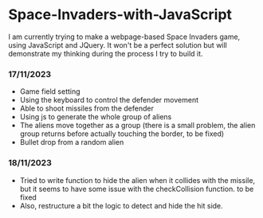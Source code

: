 # Space-Invaders-with-JavaScript
I am currently trying to make a webpage-based Space Invaders game, using JavaScript and JQuery. It won't be a perfect solution but will demonstrate my thinking during the process I try to build it.

### 17/11/2023
 
* Game field setting
* Using the keyboard to control the defender movement
* Able to shoot missiles from the defender
* Using js to generate the whole group of aliens
* The aliens move together as a group
(there is a small problem, the alien group returns before actually touching the border, to be fixed)
* Bullet drop from a random alien

### 18/11/2023

* Tried to write function to hide the alien when it collides with the missile, but it seems to have some issue with the checkCollision function. to be fixed
* Also, restructure a bit the logic to detect and hide the hit side.

